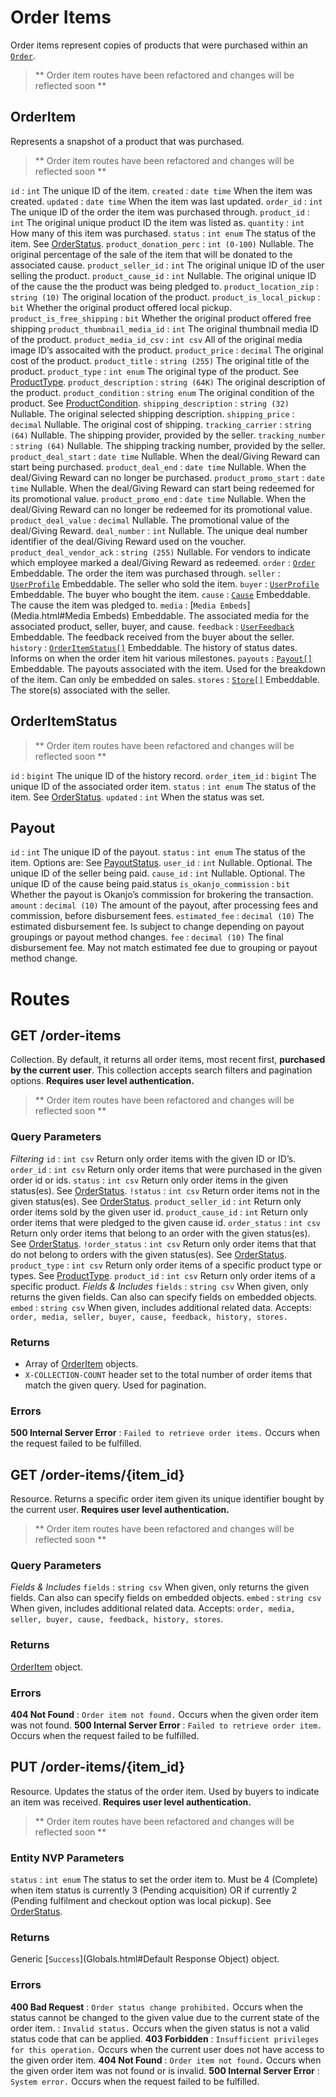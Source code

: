 # Order Items

Order items represent copies of products that were purchased within an [`Order`](Orders.html#Order).

> ** Order item routes have been refactored and changes will be reflected soon **

## OrderItem

Represents a snapshot of a product that was purchased.

> ** Order item routes have been refactored and changes will be reflected soon **

`id`
:   `int`  The unique ID of the item.
`created`
:   `date time`  When the item was created.
`updated`
:   `date time`  When the item was last updated.
`order_id`
:   `int`  The unique ID of the order the item was purchased through.
`product_id`
:   `int`  The original unique product ID the item was listed as.
`quantity`
:   `int`  How many of this item was purchased.
`status`
:   `int enum`  The status of the item. See [OrderStatus](Constants.html#OrderStatus).
`product_donation_perc`
:   `int (0-100)` Nullable. The original percentage of the sale of the item that will be donated to the associated cause.
`product_seller_id`
:   `int`  The original unique ID of the user selling the product.
`product_cause_id`
:   `int` Nullable. The original unique ID of the cause the the product was being pledged to.
`product_location_zip`
:   `string (10)`  The original location of the product.
`product_is_local_pickup`
:   `bit`  Whether the original product offered local pickup.
`product_is_free_shipping`
:   `bit`  Whether the original product offered free shipping
`product_thumbnail_media_id`
:   `int`  The original thumbnail media ID of the product.
`product_media_id_csv`
:   `int csv`  All of the original media image ID’s assocaited with the product.
`product_price`
:   `decimal`  The original cost of the product.
`product_title`
:   `string (255)`  The original title of the product.
`product_type`
:   `int enum`   The original type of the product. See [ProductType](Constants.html#ProductType).
`product_description`
:   `string (64K)`  The original description of the product.
`product_condition`
:   `string enum`  The original condition of the product. See [ProductCondition](Constants.html#ProductCondition).
`shipping_description`
:   `string (32)` Nullable. The original selected shipping description.
`shipping_price`
:   `decimal` Nullable. The original cost of shipping.
`tracking_carrier`
:   `string (64)` Nullable. The shipping provider, provided by the seller.
`tracking_number`
:   `string (64)` Nullable. The shipping tracking number, provided by the seller.
`product_deal_start`
:   `date time` Nullable. When the deal/Giving Reward can start being purchased.
`product_deal_end`
:   `date time` Nullable. When the deal/Giving Reward can no longer be purchased.
`product_promo_start`
:   `date time` Nullable. When the deal/Giving Reward can start being redeemed for its promotional value.
`product_promo_end`
:   `date time` Nullable. When the deal/Giving Reward can no longer be redeemed for its promotional value.
`product_deal_value`
:   `decimal` Nullable. The promotional value of the deal/Giving Reward.
`deal_number`
:   `int` Nullable. The unique deal number identifier of the deal/Giving Reward used on the voucher.
`product_deal_vendor_ack`
:   `string (255)` Nullable. For vendors to indicate which employee marked a deal/Giving Reward as redeemed.
`order`
:   [`Order`](Orders.html#Order)  Embeddable. The order the item was purchased through.
`seller`
:   [`UserProfile`](Users.html#UserProfile)  Embeddable. The seller who sold the item.
`buyer`
:   [`UserProfile`](Users.html#UserProfile)  Embeddable. The buyer who bought the item.
`cause`
:   [`Cause`](Causes.html#Cause)  Embeddable. The cause the item was pledged to.
`media`
:   [`Media Embeds`](Media.html#Media Embeds)  Embeddable. The associated media for the associated product, seller, buyer, and cause.
`feedback`
:   [`UserFeedback`](Users.html#UserFeedback)  Embeddable. The feedback received from the buyer about the seller.
`history`
:   [`OrderItemStatus[]`](OrderItems.html#OrderItemStatus)  Embeddable. The history of status dates. Informs on when the order item hit various milestones.
`payouts`
:   [`Payout[]`](OrderItems.html#Payout)  Embeddable. The payouts associated with the item. Used for the breakdown of the item. Can only be embedded on sales.
`stores`
:   [`Store[]`](Stores.html#Store)  Embeddable. The store(s) associated with the seller.



## OrderItemStatus

> ** Order item routes have been refactored and changes will be reflected soon **

`id`
:   `bigint`  The unique ID of the history record.
`order_item_id`
:   `bigint`  The unique ID of the associated order item.
`status`
:   `int enum`  The status of the item. See [OrderStatus](Constants.html#OrderStatus).
`updated`
:   `int`  When the status was set.


## Payout

`id`
:   `int`  The unique ID of the payout.
`status`
:   `int enum`  The status of the item. Options are: See [PayoutStatus](Constants.html#PayoutStatus).
`user_id`
:   `int` Nullable. Optional. The unique ID of the seller being paid.
`cause_id`
:   `int` Nullable. Optional. The unique ID of the cause being paid.status
`is_okanjo_commission`
:   `bit`  Whether the payout is Okanjo’s commission for brokering the transaction.
`amount`
:   `decimal (10)`  The amount of the payout, after processing fees and commission, before disbursement fees.
`estimated_fee`
:   `decimal (10)`  The estimated disbursement fee. Is subject to change depending on payout groupings or payout method changes.
`fee`
:   `decimal (10)`  The final disbursement fee. May not match estimated fee due to grouping or payout method change.


# Routes

## GET /order-items

Collection. By default, it returns all order items, most recent first, **purchased by the current user**. This collection accepts search filters and pagination options. **Requires user level authentication.**

> ** Order item routes have been refactored and changes will be reflected soon **

### Query Parameters

*Filtering*
`id`
:   `int csv` Return only order items with the given ID or ID’s.
`order_id`
:   `int csv` Return only order items that were purchased in the given order id or ids.
`status`
:   `int csv` Return only order items in the given status(es). See [OrderStatus](Constants.html#OrderStatus).
`!status`
:   `int csv` Return order items not in the given status(es). See [OrderStatus](Constants.html#OrderStatus).
`product_seller_id`
:   `int` Return only order items sold by the given user id.
`product_cause_id`
:   `int` Return only order items that were pledged to the given cause id.
`order_status`
:   `int csv` Return only order items that belong to an order with the given status(es). See [OrderStatus](Constants.html#OrderStatus).
`!order_status`
:   `int csv` Return only order items that that do not belong to orders with the given status(es). See [OrderStatus](Constants.html#OrderStatus).
`product_type`
:   `int csv` Return only order items of a specific product type or types. See [ProductType](Constants.html#ProductType).
`product_id`
:   `int csv` Return only order items of a specific product.
*Fields & Includes*
`fields`
:   `string csv` When given, only returns the given fields. Can also can specify fields on embedded objects.
`embed`
:   `string csv` When given, includes additional related data. Accepts: `order, media, seller, buyer, cause, feedback, history, stores.`


### Returns
* Array of [OrderItem](OrderItems.html#OrderItem) objects.
* `X-COLLECTION-COUNT` header set to the total number of order items that match the given query. Used for pagination.

### Errors

**500 Internal Server Error**
:   `Failed to retrieve order items.` Occurs when the request failed to be fulfilled.



## GET /order-items/{item_id}

Resource. Returns a specific order item given its unique identifier bought by the current user. **Requires user level authentication.**

> ** Order item routes have been refactored and changes will be reflected soon **

### Query Parameters

*Fields & Includes*
`fields`
:   `string csv` When given, only returns the given fields. Can also can specify fields on embedded objects.
`embed`
:   `string csv` When given, includes additional related data. Accepts: `order, media, seller, buyer, cause, feedback, history, stores`.



### Returns

[OrderItem](OrderItems.html#OrderItem) object.

### Errors

**404 Not Found**
:   `Order item not found.` Occurs when the given order item was not found.
**500 Internal Server Error**
:   `Failed to retrieve order item.` Occurs when the request failed to be fulfilled.



## PUT /order-items/{item_id}

Resource. Updates the status of the order item. Used by buyers to indicate an item was received. **Requires user level authentication.**

> ** Order item routes have been refactored and changes will be reflected soon **

### Entity NVP Parameters

`status`
:   `int enum` The status to set the order item to. Must be 4 (Complete) when item status is currently 3 (Pending acquisition) OR if currently 2 (Pending fulfilment and checkout option was local pickup). See [OrderStatus](Constants.html#OrderStatus).


### Returns

Generic [`Success`](Globals.html#Default Response Object) object.

### Errors

**400 Bad Request**
:   `Order status change prohibited.` Occurs when the status cannot be changed to the given value due to the current state of the order item.
:   `Invalid status.` Occurs when the given status is not a valid status code that can be applied.
**403 Forbidden**
:   `Insufficient privileges for this operation.` Occurs when the current user does not have access to the given order item.
**404 Not Found**
:   `Order item not found.` Occurs when the given order item was not found or is invalid.
**500 Internal Server Error**
:   `System error.` Occurs when the request failed to be fulfilled.

